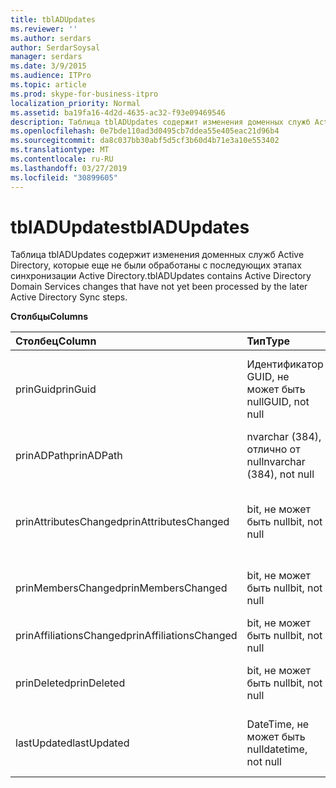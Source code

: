 ```yaml
---
title: tblADUpdates
ms.reviewer: ''
ms.author: serdars
author: SerdarSoysal
manager: serdars
ms.date: 3/9/2015
ms.audience: ITPro
ms.topic: article
ms.prod: skype-for-business-itpro
localization_priority: Normal
ms.assetid: ba19fa16-4d2d-4635-ac32-f93e09469546
description: Таблица tblADUpdates содержит изменения доменных служб Active Directory, которые еще не были обработаны с последующих этапах синхронизации Active Directory.
ms.openlocfilehash: 0e7bde110ad3d0495cb7ddea55e405eac21d96b4
ms.sourcegitcommit: da8c037bb30abf5d5cf3b60d4b71e3a10e553402
ms.translationtype: MT
ms.contentlocale: ru-RU
ms.lasthandoff: 03/27/2019
ms.locfileid: "30899605"
---
```

# <a name="tbladupdates"></a><span data-ttu-id="f7dff-103">tblADUpdates</span><span class="sxs-lookup"><span data-stu-id="f7dff-103">tblADUpdates</span></span>
 
<span data-ttu-id="f7dff-104">Таблица tblADUpdates содержит изменения доменных служб Active Directory, которые еще не были обработаны с последующих этапах синхронизации Active Directory.</span><span class="sxs-lookup"><span data-stu-id="f7dff-104">tblADUpdates contains Active Directory Domain Services changes that have not yet been processed by the later Active Directory Sync steps.</span></span>
  
<span data-ttu-id="f7dff-105">**Столбцы**</span><span class="sxs-lookup"><span data-stu-id="f7dff-105">**Columns**</span></span>

|<span data-ttu-id="f7dff-106">**Столбец**</span><span class="sxs-lookup"><span data-stu-id="f7dff-106">**Column**</span></span>|<span data-ttu-id="f7dff-107">**Тип**</span><span class="sxs-lookup"><span data-stu-id="f7dff-107">**Type**</span></span>|<span data-ttu-id="f7dff-108">**Описание**.</span><span class="sxs-lookup"><span data-stu-id="f7dff-108">**Description**</span></span>|
|:-----|:-----|:-----|
|<span data-ttu-id="f7dff-109">prinGuid</span><span class="sxs-lookup"><span data-stu-id="f7dff-109">prinGuid</span></span>  <br/> |<span data-ttu-id="f7dff-110">Идентификатор GUID, не может быть null</span><span class="sxs-lookup"><span data-stu-id="f7dff-110">GUID, not null</span></span>  <br/> |<span data-ttu-id="f7dff-111">Глобальный Уникальный ИД измененного объекта.</span><span class="sxs-lookup"><span data-stu-id="f7dff-111">Principal GUID of the object that changed.</span></span>  <br/> |
|<span data-ttu-id="f7dff-112">prinADPath</span><span class="sxs-lookup"><span data-stu-id="f7dff-112">prinADPath</span></span>  <br/> |<span data-ttu-id="f7dff-113">nvarchar (384), отлично от null</span><span class="sxs-lookup"><span data-stu-id="f7dff-113">nvarchar (384), not null</span></span>  <br/> |<span data-ttu-id="f7dff-114">Различающееся имя объекта.</span><span class="sxs-lookup"><span data-stu-id="f7dff-114">Distinguished name of the object.</span></span>  <br/> |
|<span data-ttu-id="f7dff-115">prinAttributesChanged</span><span class="sxs-lookup"><span data-stu-id="f7dff-115">prinAttributesChanged</span></span>  <br/> |<span data-ttu-id="f7dff-116">bit, не может быть null</span><span class="sxs-lookup"><span data-stu-id="f7dff-116">bit, not null</span></span>  <br/> |<span data-ttu-id="f7dff-117">Значение true, если хотя бы один атрибут объекта изменяется.</span><span class="sxs-lookup"><span data-stu-id="f7dff-117">True if at least one attribute of the object changed.</span></span>  <br/> |
|<span data-ttu-id="f7dff-118">prinMembersChanged</span><span class="sxs-lookup"><span data-stu-id="f7dff-118">prinMembersChanged</span></span>  <br/> |<span data-ttu-id="f7dff-119">bit, не может быть null</span><span class="sxs-lookup"><span data-stu-id="f7dff-119">bit, not null</span></span>  <br/> |<span data-ttu-id="f7dff-120">Значение true, если изменилось членство.</span><span class="sxs-lookup"><span data-stu-id="f7dff-120">True if the membership changed.</span></span>  <br/> |
|<span data-ttu-id="f7dff-121">prinAffiliationsChanged</span><span class="sxs-lookup"><span data-stu-id="f7dff-121">prinAffiliationsChanged</span></span>  <br/> |<span data-ttu-id="f7dff-122">bit, не может быть null</span><span class="sxs-lookup"><span data-stu-id="f7dff-122">bit, not null</span></span>  <br/> |<span data-ttu-id="f7dff-123">Не используется.</span><span class="sxs-lookup"><span data-stu-id="f7dff-123">Not used.</span></span>  <br/> |
|<span data-ttu-id="f7dff-124">prinDeleted</span><span class="sxs-lookup"><span data-stu-id="f7dff-124">prinDeleted</span></span>  <br/> |<span data-ttu-id="f7dff-125">bit, не может быть null</span><span class="sxs-lookup"><span data-stu-id="f7dff-125">bit, not null</span></span>  <br/> |<span data-ttu-id="f7dff-126">Значение true, если объект был удален.</span><span class="sxs-lookup"><span data-stu-id="f7dff-126">True if the object was deleted.</span></span>  <br/> |
|<span data-ttu-id="f7dff-127">lastUpdated</span><span class="sxs-lookup"><span data-stu-id="f7dff-127">lastUpdated</span></span>  <br/> |<span data-ttu-id="f7dff-128">DateTime, не может быть null</span><span class="sxs-lookup"><span data-stu-id="f7dff-128">datetime, not null</span></span>  <br/> |<span data-ttu-id="f7dff-129">Когда строка была вставлена метка времени.</span><span class="sxs-lookup"><span data-stu-id="f7dff-129">Time stamp of when the row was inserted.</span></span>  <br/> |
   

